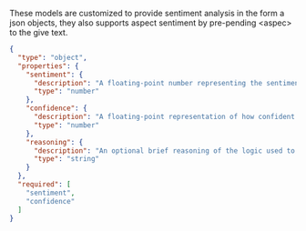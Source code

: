 These models are customized to provide sentiment analysis in the form a json objects, they also supports aspect sentiment by pre-pending \<aspec\> to the give text.
```json
{
  "type": "object",
  "properties": {
    "sentiment": {
      "description": "A floating-point number representing the sentiment of the text in a scale from -1.0 (negative) to 1.0 (positive), where 0.0 represents neutral sentiment.",
      "type": "number"
    },
    "confidence": {
      "description": "A floating-point representation of how confident you are bout this sentiment, ranging from 0.0 (not confident) to 1.0 (certain).",
      "type": "number"
    },
    "reasoning": {
      "description": "An optional brief reasoning of the logic used to determine the numeric sentiment value",
      "type": "string"
    }
  },
  "required": [
    "sentiment",
    "confidence"
  ]
}
```
